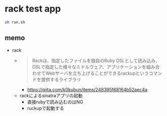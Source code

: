 # rack test app

```sh
sh run.sh
```

## memo

- rack
  - >Rackは、指定したファイルを独自のRuby DSLとして読み込み、DSLで指定した様々なミドルウェア、アプリケーションを組み合わせてWebサーバを立ち上げることができるrackupというコマンドを提供するライブラリ
    - https://qiita.com/k0kubun/items/248395f68164b52aec4a
  - rackによるsinatraアプリの起動
    - 直接rubyで読み込むのはNG
    - ruckupで起動する
